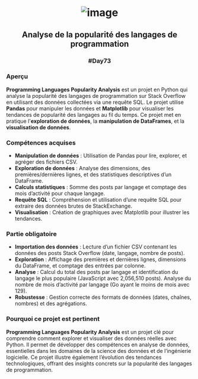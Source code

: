 # <p align="center"> ![image](https://github.com/user-attachments/assets/9d1cc291-e667-4ba6-976a-6b88f5a24776) </p>

## <p align="center"> Analyse de la popularité des langages de programmation </p>
### <p align="center"> #Day73 </p>

### Aperçu
**Programming Languages Popularity Analysis** est un projet en Python qui analyse la popularité des langages de programmation sur Stack Overflow en utilisant des données collectées via une requête SQL. Le projet utilise **Pandas** pour manipuler les données et **Matplotlib** pour visualiser les tendances de popularité des langages au fil du temps. Ce projet met en pratique l'**exploration de données**, la **manipulation de DataFrames**, et la **visualisation de données**.

### Compétences acquises
- **Manipulation de données** : Utilisation de Pandas pour lire, explorer, et agréger des fichiers CSV.
- **Exploration de données** : Analyse des dimensions, des premières/dernières lignes, et des statistiques descriptives d’un DataFrame.
- **Calculs statistiques** : Somme des posts par langage et comptage des mois d’activité pour chaque langage.
- **Requête SQL** : Compréhension et utilisation d’une requête SQL pour extraire des données brutes de StackExchange.
- **Visualisation** : Création de graphiques avec Matplotlib pour illustrer les tendances.

### Partie obligatoire
- **Importation des données** : Lecture d’un fichier CSV contenant les données des posts Stack Overflow (date, langage, nombre de posts).
- **Exploration** : Affichage des premières et dernières lignes, dimensions du DataFrame, et comptage des entrées par colonne.
- **Analyse** : Calcul du total des posts par langage et identification du langage le plus populaire (JavaScript avec 2,056,510 posts). Analyse du nombre de mois d’activité par langage (Go ayant le moins de mois avec 129).
- **Robustesse** : Gestion correcte des formats de données (dates, chaînes, nombres) et des agrégations.

### Pourquoi ce projet est pertinent
**Programming Languages Popularity Analysis** est un projet clé pour comprendre comment explorer et visualiser des données réelles avec Python. Il permet de développer des compétences en analyse de données, essentielles dans les domaines de la science des données et de l’ingénierie logicielle. Ce projet illustre également l’évolution des tendances technologiques, offrant des insights concrets sur la popularité des langages de programmation.
